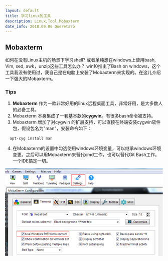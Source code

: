 ```yaml
---
layout: default
title: 学习linux的工具
description: Linux,Tool,Mobaxterm
date_info: 2018.09.06 Queretaro
---
```


## Mobaxterm

如何在没有Linux主机的场景下学习shell? 或者单纯想在windows上使用bash, Vim, sed, awk，unzip这些工具怎么办？ win10推出了Bash on windows，这个工具我没有使用过，我自己是在电脑上安装了Mobaxterm来实现的。在这儿介绍一下强大的Mobaxterm。

### Tips

1. **Mobaxterm** 作为一款非常好用的linux远程桌面工具，非常好用，是大多数人的必备工具。
2. Mobaxterm 本身集成了一套基本款的**cygwin**。有很多bash命令被支持。
3. Mobaxterm 增加了对cygwin 的扩展支持，可以直接在终端安装cygwin软件包，假设包名为"man"，安装命令如下：
  ```
	apt-cyg install man
  ```
4. 在Mobaxterm的设置中勾选使用windows环境变量，可以继承windows环境变更。之后可以用Mobaxterm来替代cmd工作，也可以替代Git Bash工作。一个IDE搞定一切。

  ![setting](tool/mobaxterm_config.bmp)